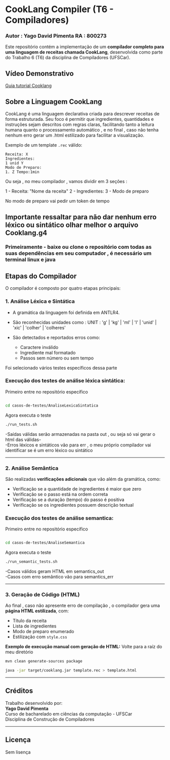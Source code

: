 # CookLang Compiler (T6 - Compiladores)
### Autor : Yago David Pimenta      RA : 800273

Este repositório contém a implementação de um **compilador completo para uma linguagem de receitas chamada CookLang**, desenvolvida como parte do Trabalho 6 (T6) da disciplina de Compiladores (UFSCar).

##  Vídeo Demonstrativo 

[Guia tutorial Cooklang](https://drive.google.com/file/d/19p-evxiHgVrmafCqpA-f62_Dahpy1XH4/view?usp=sharing)



##  Sobre a Linguagem CookLang

CookLang é uma linguagem declarativa criada para descrever receitas de forma estruturada. Seu foco é permitir que ingredientes, quantidades e instruções sejam descritos com regras claras, facilitando tanto a leitura humana quanto o processamento automático , e no final , caso não tenha nenhum erro gerar um .html estilizado para facilitar a visualização.

Exemplo de um template `.rec` válido:

```
Receita: X
Ingredientes:
1 unid Y
Modo de Preparo:
1. Z Tempo:1min
```
Ou seja , no meu compilador , vamos dividir em 3 seções : 

1 - Receita: "Nome da receita"
2 - Ingredientes: 
3 - Modo de preparo

No modo de preparo vai pedir um token de tempo 

Importante ressaltar para não dar nenhum erro léxico ou sintático olhar melhor o arquivo Cooklang.g4
---
### Primeiramente - baixe ou clone o repositório com todas as suas dependências em seu computador , é necessário um terminal linux e java 

## Etapas do Compilador

O compilador é composto por quatro etapas principais:

### 1. Análise Léxica e Sintática 
- A gramática da linguagem foi definida em ANTLR4.
- São reconhecidas unidades como  :
UNIT           : 'g'
               | 'kg'
               | 'ml'
               | 'l'
               | 'unid'
               | 'xic'
               | 'colher'
               | 'colheres'

- São detectados e reportados erros como:
  - Caractere inválido
  - Ingrediente mal formatado
  - Passos sem número ou sem tempo

Foi selecionado vários testes específicos dessa parte 


###  **Execução dos testes de análise léxica sintática:**
Primeiro entre no repositório específico
```bash

cd casos-de-testes/AnaliseLexicaSintatica 
```
Agora executa o teste 
```bash
./run_tests.sh
```

-Saídas válidas serão armazenadas na pasta out , ou seja só vai gerar o html das válidas-  
-Erros léxicos e sintáticos vão para err , o meu próprio compilador vai identificar se é um erro léxico ou sintático

---

### 2. Análise Semântica 
São realizadas **verificações adicionais** que vão além da gramática, como:

- Verificação se a quantidade de ingredientes é maior que zero
- Verificação se o passo está na ordem correta
- Verificação se a duração (tempo) do passo é positiva
- Verificação se os ingredientes possuem descrição textual

###  **Execução dos testes de análise semantica:**
Primeiro entre no repositório específico
```bash

cd casos-de-testes/AnaliseSemantica 
```
Agora executa o teste 
```bash
./run_semantic_tests.sh
```

-Casos válidos geram HTML em semantics_out  
-Casos com erro semântico vão para semantics_err

---

### 3. Geração de Código (HTML) 
Ao final , caso não apresente erro de compilação , o compilador gera uma **página HTML estilizada**, com:
- Título da receita
- Lista de ingredientes
- Modo de preparo enumerado
- Estilização com `style.css`

**Exemplo de execução manual com geração de HTML:**
Volte para a raíz do meu diretório
```bash
mvn clean generate-sources package
```
```bash
java -jar target/cooklang.jar template.rec > template.html
```

---


## Créditos

Trabalho desenvolvido por:  
**Yago David Pimenta**  
Curso de bacharelado em ciências da computação - UFSCar  
Disciplina de Construção de Compiladores

---

##  Licença

Sem lisença 
